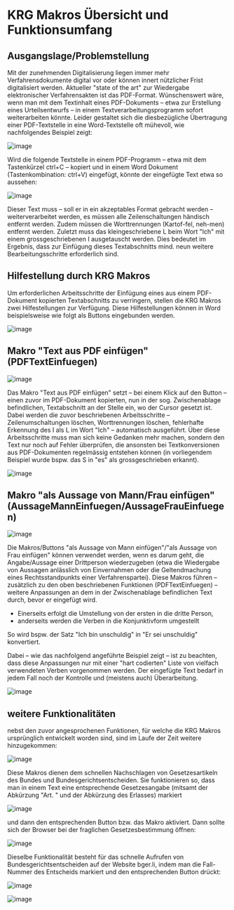 # KRG Makros Übersicht und Funktionsumfang

## Ausgangslage/Problemstellung

Mit der zunehmenden Digitalisierung liegen immer mehr Verfahrensdokumente digital vor oder können innert nützlicher Frist digitalisiert werden. Aktueller "state of the art" zur Wiedergabe elektronischer Verfahrensakten ist das PDF-Format. Wünschenswert wäre, wenn man mit dem Textinhalt eines PDF-Dokuments – etwa zur Erstellung eines Urteilsentwurfs – in einem Textverarbeitungsprogramm sofort weiterarbeiten könnte. Leider gestaltet sich die diesbezügliche Übertragung einer PDF-Textstelle in eine Word-Textstelle oft mühevoll, wie nachfolgendes Beispiel zeigt:

![image](https://github.com/user-attachments/assets/f904e5c3-6554-440e-9c93-182e598e78ce)

Wird die folgende Textstelle in einem PDF-Programm – etwa mit dem Tastenkürzel ctrl+C – kopiert und in einem Word Dokument (Tastenkombination: ctrl+V) eingefügt, könnte der eingefügte Text etwa so aussehen:

![image](https://github.com/user-attachments/assets/c4cf1e59-da09-4b84-8770-3db0e1667a1f)

Dieser Text muss – soll er in ein akzeptables Format gebracht werden – weiterverarbeitet werden, es müssen alle Zeilenschaltungen händisch entfernt werden. Zudem müssen die Worttrennungen (Kartof-fel, neh-men) entfernt werden. Zuletzt muss das kleingeschriebene L beim Wort "lch" mit einem grossgeschriebenen I ausgetauscht werden. Dies bedeutet im Ergebnis, dass zur Einfügung dieses Textabschnitts mind. neun weitere Bearbeitungsschritte erforderlich sind.

## Hilfestellung durch KRG Makros

Um erforderlichen Arbeitsschritte der Einfügung eines aus einem PDF-Dokument kopierten Textabschnitts zu verringern, stellen die KRG Makros zwei Hilfestellungen zur Verfügung. Diese Hilfestellungen können in Word beispielsweise wie folgt als Buttons eingebunden werden.

![image](https://github.com/user-attachments/assets/d42f692f-2ba3-47c4-a53d-fb4dc49e0e64)

## Makro "Text aus PDF einfügen" (PDFTextEinfuegen)

![image](https://github.com/user-attachments/assets/b115da65-1361-4045-889e-78d9357d5a5e)

Das Makro "Text aus PDF einfügen" setzt – bei einem Klick auf den Button – einen zuvor im PDF-Dokument kopierten, nun in der sog. Zwischenablage befindlichen, Textabschnitt an der Stelle ein, wo der Cursor gesetzt ist. Dabei werden die zuvor beschriebenen Arbeitsschritte – Zeilenumschaltungen löschen, Worttrennungen löschen, fehlerhafte Erkennung des I als L im Wort "Ich" – automatisch ausgeführt. Über diese Arbeitsschritte muss man sich keine Gedanken mehr machen, sondern den Text nur noch auf Fehler überprüfen, die ansonsten bei Textkonversionen aus PDF-Dokumenten regelmässig entstehen können (in vorliegendem Beispiel wurde bspw. das S in "es" als grossgeschrieben erkannt).

![image](https://github.com/user-attachments/assets/f10a5c81-90dc-4028-986d-b0315bb5f2c6)

## Makro "als Aussage von Mann/Frau einfügen" (AussageMannEinfuegen/AussageFrauEinfuegen)

![image](https://github.com/user-attachments/assets/f4fc19e3-c534-4ee1-8a4a-0bb42608b02e)

Die Makros/Buttons "als Aussage von Mann einfügen"/"als Aussage von Frau einfügen" können verwendet werden, wenn es darum geht, die Angabe/Aussage einer Drittperson wiederzugeben (etwa die Wiedergabe von Aussagen anlässlich von Einvernahmen oder die Geltendmachung eines Rechtsstandpunkts einer Verfahrenspartei). Diese Makros führen – zusätzlich zu den oben beschriebenen Funktionen (PDFTextEinfuegen) – weitere Anpassungen an dem in der Zwischenablage befindlichen Text durch, bevor er eingefügt wird. 

-	Einerseits erfolgt die Umstellung von der ersten in die dritte Person, 
-	anderseits werden die Verben in die Konjunktivform umgestellt 

So wird bspw. der Satz "Ich bin unschuldig" in "Er sei unschuldig" konvertiert.

Dabei – wie das nachfolgend angeführte Beispiel zeigt – ist zu beachten, dass diese Anpassungen nur mit einer "hart codierten" Liste von vielfach verwendeten Verben vorgenommen werden. Der eingefügte Text bedarf in jedem Fall noch der Kontrolle und (meistens auch) Überarbeitung.

![image](https://github.com/user-attachments/assets/beabaca7-fbdc-4b6e-ac69-c29d2be0a7f1)

## weitere Funktionalitäten

nebst den zuvor angesprochenen Funktionen, für welche die KRG Makros ursprünglich entwickelt worden sind, sind im Laufe der Zeit weitere hinzugekommen:

![image](https://github.com/user-attachments/assets/7ee3f226-8b57-4e29-a1b1-693208470c87)

Diese Makros dienen dem schnellen Nachschlagen von Gesetzesartikeln des Bundes und Bundesgerichtsentscheiden. Sie funktionieren so, dass man in einem Text eine entsprechende Gesetzesangabe (mitsamt der Abkürzung "Art. " und der Abkürzung des Erlasses) markiert 

![image](https://github.com/user-attachments/assets/30fca8f4-dbd3-4c0e-875b-a84045ed2868)

und dann den entsprechenden Button bzw. das Makro aktiviert. Dann sollte sich der Browser bei der fraglichen Gesetzesbestimmung öffnen:

![image](https://github.com/user-attachments/assets/cfd5493a-b955-4313-b46a-200bba5f5d7c)

Dieselbe Funktionalität besteht für das schnelle Aufrufen von Bundesgerichtsentscheiden auf der Website bger.li, indem man die Fall-Nummer des Entscheids markiert und den entsprechenden Button drückt:

![image](https://github.com/user-attachments/assets/809fc82a-af14-428b-aa8e-7eee736e1083)

![image](https://github.com/user-attachments/assets/49690f61-02a1-4dd3-8a0c-5b504965cfa3)

